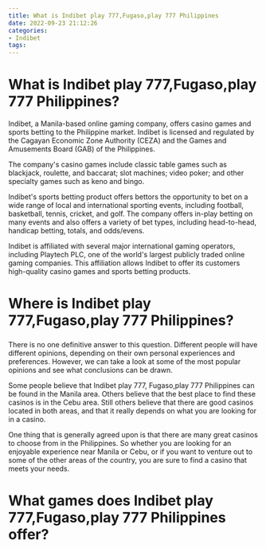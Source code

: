 ```yaml
---
title: What is Indibet play 777,Fugaso,play 777 Philippines
date: 2022-09-23 21:12:26
categories:
- Indibet
tags:
---
```



#  What is Indibet play 777,Fugaso,play 777 Philippines?

Indibet, a Manila-based online gaming company, offers casino games and sports betting to the Philippine market. Indibet is licensed and regulated by the Cagayan Economic Zone Authority (CEZA) and the Games and Amusements Board (GAB) of the Philippines.

The company's casino games include classic table games such as blackjack, roulette, and baccarat; slot machines; video poker; and other specialty games such as keno and bingo.

Indibet's sports betting product offers bettors the opportunity to bet on a wide range of local and international sporting events, including football, basketball, tennis, cricket, and golf. The company offers in-play betting on many events and also offers a variety of bet types, including head-to-head, handicap betting, totals, and odds/evens.

Indibet is affiliated with several major international gaming operators, including Playtech PLC, one of the world's largest publicly traded online gaming companies. This affiliation allows Indibet to offer its customers high-quality casino games and sports betting products.

#  Where is Indibet play 777,Fugaso,play 777 Philippines?

###

There is no one definitive answer to this question. Different people will have different opinions, depending on their own personal experiences and preferences. However, we can take a look at some of the most popular opinions and see what conclusions can be drawn.

Some people believe that Indibet play 777, Fugaso,play 777 Philippines can be found in the Manila area. Others believe that the best place to find these casinos is in the Cebu area. Still others believe that there are good casinos located in both areas, and that it really depends on what you are looking for in a casino.

One thing that is generally agreed upon is that there are many great casinos to choose from in the Philippines. So whether you are looking for an enjoyable experience near Manila or Cebu, or if you want to venture out to some of the other areas of the country, you are sure to find a casino that meets your needs.

#  What games does Indibet play 777,Fugaso,play 777 Philippines offer?

<!--

 games indibet philippines

one of the leading online gambling operators in the Philippines is Indibet. It offers a good range of casino games from different providers, including 777, Fugaso, and Play 777. This ensures that players can find something to their liking, whether they are fans of classic table games or prefer to spin the reels on video slots.

Of course, not all casino games are created equal and not all players have the same preferences. That is why Indibet also offers a number of different variants of each game type. For instance, blackjack enthusiasts can try out Classic Blackjack, American Blackjack, or Spanish 21 Blackjack. Roulette comes in French, European, or American variants and there are also multiple Poker games on offer including Trey Poker, Deuces Wild Poker, and Jacks or Better Poker. The choice really is staggering!

indibet casino games
One thing that does unite all these games however is that they all come with some mighty impressive jackpots. These can often run into six figures and beyond, making them well worth a spin even if players only intend to play for fun. Of course, those who are feeling lucky could also try their hand at snagging one of these life-changing payouts.

#  How do I sign up for Indibet play 777,Fugaso,play 777 Philippines?

To sign up for Indibet play 777, Fugaso, and play 777 Philippines, you first need to open an account on the respective websites. Go to the website and click on the “Sign Up” button. Fill in your personal information, including your name, email address, and password.

Make sure that the information you provide is correct and accurate. Once you have filled out the form, click on the “Create Account” button. You will then be taken to a page where you will need to verify your email address.

Once you have verified your email address, you can start playing games on the website. All of the games are available for free play so you can try them out before playing for real money.

#  What are the benefits of playing at Indibet play 777,Fugaso,play 777 Philippines?

There are a lot of benefits that players can get when they play at Indibet 777,Fugaso,play 777 Philippines. The first benefit is that players can enjoy great bonuses and promotions. These bonuses and promotions can give players the chance to increase their bankroll and improve their chances of winning.Players can also enjoy great customer service when they play at these casinos. The customer service representatives are friendly and they are always willing to help players with any issue that they may have.Additionally, players can enjoy a wide variety of games when they play at Indibet 777, Fugaso,play 777 Philippines. These games include slots, blackjack, roulette, and baccarat. This variety allows players to find the games that they enjoy the most and increase their chances of winning.Finally, players can trust these casinos to be fair and honest. The casinos use random number generators to ensure that the outcomes of the games are fair and impartial. This ensures that players have a fair chance of winning no matter what game they choose to play.Overall, there are a lot of benefits to playing at Indibet 777, Fugaso,play 777 Philippines. These benefits include great bonuses and promotions, great customer service, a wide variety of games, and fairness and honesty from the casinos. Players should definitely consider playing at these casinos if they want the best possible gaming experience.